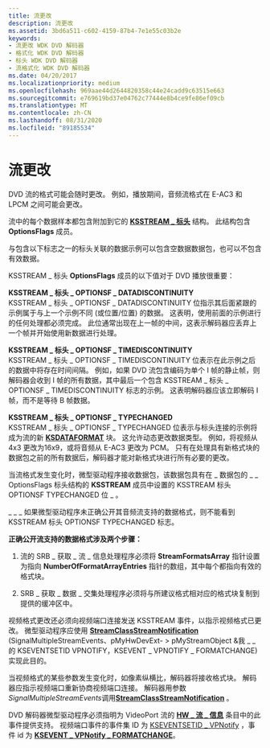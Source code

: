 ```yaml
---
title: 流更改
description: 流更改
ms.assetid: 3bd6a511-c602-4159-87b4-7e1e55c03b2e
keywords:
- 流更改 WDK DVD 解码器
- 格式化 WDK DVD 解码器
- 标头 WDK DVD 解码器
- 流格式化 WDK DVD 解码器
ms.date: 04/20/2017
ms.localizationpriority: medium
ms.openlocfilehash: 969aae44d2644820358c44e24cadd9c63515e663
ms.sourcegitcommit: e769619bd37e04762c77444e8b4ce9fe86ef09cb
ms.translationtype: MT
ms.contentlocale: zh-CN
ms.lasthandoff: 08/31/2020
ms.locfileid: "89185534"
---
```

# <a name="stream-changes"></a>流更改





DVD 流的格式可能会随时更改。 例如，播放期间，音频流格式在 E-AC3 和 LPCM 之间可能会更改。

流中的每个数据样本都包含附加到它的 [**KSSTREAM \_ 标头**](/windows-hardware/drivers/ddi/ks/ns-ks-ksstream_header) 结构。 此结构包含 **OptionsFlags** 成员。

与包含以下标志之一的标头关联的数据示例可以包含空数据数据包，也可以不包含有效数据。

KSSTREAM \_ 标头 **OptionsFlags** 成员的以下值对于 DVD 播放很重要：

<a href="" id="ksstream-header-optionsf-datadiscontinuity"></a>**KSSTREAM \_ 标头 \_ OPTIONSF \_ DATADISCONTINUITY**  
KSSTREAM \_ 标头 \_ OPTIONSF \_ DATADISCONTINUITY 位指示其后面紧跟的示例属于与上一个示例不同 (或位置/位置) 的数据。 这表明，使用前面的示例进行的任何处理都必须完成。 此位通常出现在上一帧的中间，这表示解码器应丢弃上一个帧并开始使用新数据进行处理。

<a href="" id="ksstream-header-optionsf-timediscontinuity"></a>**KSSTREAM \_ 标头 \_ OPTIONSF \_ TIMEDISCONTINUITY**  
KSSTREAM \_ 标头 \_ OPTIONSF \_ TIMEDISCONTINUITY 位表示在此示例之后的数据中将存在时间间隔。 例如，如果 DVD 流包含编码为单个 I 帧的静止帧，则解码器会收到 I 帧的所有数据，其中最后一个包含 KSSTREAM \_ 标头 \_ OPTIONSF \_ TIMEDISCONTINUITY 标志的示例。 这表明解码器应该立即解码 I 帧，而不是等待 B 帧数据。

<a href="" id="ksstream-header-optionsf-typechanged"></a>**KSSTREAM \_ 标头 \_ OPTIONSF \_ TYPECHANGED**  
KSSTREAM \_ 标头 \_ OPTIONSF \_ TYPECHANGED 位表示与标头连接的示例将成为流的新 [**KSDATAFORMAT**](/windows-hardware/drivers/ddi/ks/ns-ks-ksdataformat) 块。 这允许动态更改数据类型。 例如，将视频从4x3 更改为16x9，或将音频从 E-AC3 更改为 PCM。 只有在处理具有新格式块的数据包之前的所有数据后，解码器才能对新格式块进行所有必要的更改。

当流格式发生变化时，微型驱动程序接收数据包，该数据包具有在 \_ 数据包的 \_ \_ OptionsFlags 标头结构的 **KSSTREAM** 成员中设置的 KSSTREAM 标头 OPTIONSF TYPECHANGED 位 \_ 。

\_ \_ \_ 如果微型驱动程序未正确公开其音频流支持的数据格式，则不能看到 KSSTREAM 标头 OPTIONSF TYPECHANGED 标志。

**正确公开流支持的数据格式涉及两个步骤：**

1.  流的 SRB \_ 获取 \_ 流 \_ 信息处理程序必须将 **StreamFormatsArray** 指针设置为指向 **NumberOfFormatArrayEntries** 指针的数组，其中每个都指向有效的格式块。

2.  SRB \_ 获取 \_ 数据 \_ 交集处理程序必须将与所建议格式相对应的格式块复制到提供的缓冲区中。

视频格式更改还必须向视频端口连接发送 KSSTREAM 事件，以指示视频格式已更改。 微型驱动程序应使用 [**StreamClassStreamNotification**](/windows-hardware/drivers/ddi/strmini/nf-strmini-streamclassstreamnotification) (SignalMultipleStreamEvents、pMyHwDevExt- &gt; pMyStreamObject &我 \_ \_ 的 KSEVENTSETID VPNOTIFY，KSEVENT \_ VPNOTIFY \_ FORMATCHANGE) 实现此目的。

当视频格式的某些参数发生变化时，如像素纵横比，解码器将接收格式块。 解码器应指示视频端口重新协商视频端口连接。 解码器用参数*SignalMultipleStreamEvents*调用[**StreamClassStreamNotification**](/windows-hardware/drivers/ddi/strmini/nf-strmini-streamclassstreamnotification) 。

DVD 解码器微型驱动程序必须指明为 VideoPort 流的 [**HW \_ 流 \_ 信息**](/windows-hardware/drivers/ddi/strmini/ns-strmini-_hw_stream_information) 条目中的此事件提供支持。 视频端口事件的事件集 ID 为 [KSEVENTSETID \_ VPNotify](./kseventsetid-vpnotify.md) ，事件 id 为 [**KSEVENT \_ VPNotify \_ FORMATCHANGE**](./ksevent-vpnotify-formatchange.md)。

 

